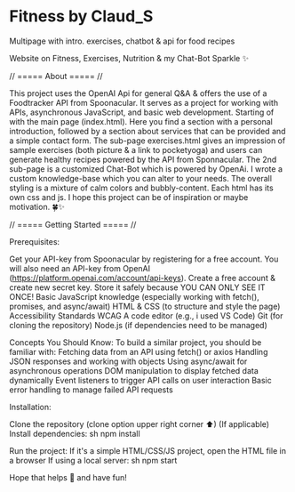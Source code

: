 # Fitness by Claud_S
 Multipage with intro. exercises, chatbot & api for food recipes

 Website on Fitness, Exercises, Nutrition & my Chat-Bot Sparkle ✨

// ===== About ===== //

This project uses the OpenAI Api for general Q&A & offers the use of 
a Foodtracker API from Spoonacular.
It serves as a project for working with APIs, asynchronous JavaScript, and basic web development. 
Starting of with the main page (index.html). Here you find a section with a personal introduction, followed
by a section about services that can be provided and a simple contact form.
The sub-page exercises.html gives an impression of sample exercises (both picture & a link to
pocketyoga) and users can generate healthy recipes powered by the API from Sponnacular.
The 2nd sub-page is a customized Chat-Bot which is powered by OpenAi. I wrote a custom
knowledge-base which you can alter to your needs. 
The overall styling is a mixture of calm colors and bubbly-content. Each html has its own css and js.
I hope this project can be of inspiration or maybe motivation. 🍀✨

// ===== Getting Started ===== //

Prerequisites:

Get your API-key from Spoonacular by registering for a free account.
You will also need an API-key from OpenAI (https://platform.openai.com/account/api-keys). Create a free account & create new secret key. Store it safely because YOU CAN ONLY SEE IT ONCE!
Basic JavaScript knowledge (especially working with fetch(), promises, and async/await)
HTML & CSS (to structure and style the page)
Accessibility Standards WCAG
A code editor (e.g., i used VS Code)
Git (for cloning the repository)
Node.js (if dependencies need to be managed)

Concepts You Should Know:
To build a similar project, you should be familiar with:
Fetching data from an API using fetch() or axios
Handling JSON responses and working with objects
Using async/await for asynchronous operations
DOM manipulation to display fetched data dynamically
Event listeners to trigger API calls on user interaction
Basic error handling to manage failed API requests

Installation:

Clone the repository (clone option upper right corner ⬆)
(If applicable) Install dependencies:
sh
npm install

Run the project:
If it's a simple HTML/CSS/JS project, open the HTML file in a browser
If using a local server:
sh
npm start

Hope that helps 🤗 and have fun!
